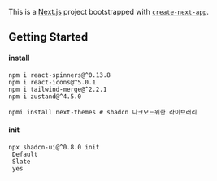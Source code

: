 This is a [Next.js](https://nextjs.org/) project bootstrapped with [`create-next-app`](https://github.com/vercel/next.js/tree/canary/packages/create-next-app).

## Getting Started

#### install

```
npm i react-spinners@^0.13.8
npm i react-icons@^5.0.1
npm i tailwind-merge@^2.2.1
npm i zustand@^4.5.0

npmi install next-themes # shadcn 다크모드위한 라이브러리
```

#### init

```
npx shadcn-ui@^0.8.0 init
 Default
 Slate
 yes

```
